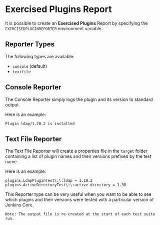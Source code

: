 # Exercised Plugins Report
It is possible to create an **Exercised Plugins** Report by specifying the `EXERCISEDPLUGINREPORTER` environment variable.

## Reporter Types
The following types are available:

 * `console` (default)
 * `textfile`

## Console Reporter
The Console Reporter simply logs the plugin and its version to standard output.

Here is an example:

    Plugin ldap/1.20.2 is installed

## Text File Reporter
The Text File Reporter will create a properties file in the `target` folder containing a list of plugin names and their versions prefixed by the test name.

Here is an example:

	plugins.LdapPluginTest\:\:ldap = 1.10.2
	plugins.ActiveDirectoryTest\:\:active-directory = 1.38

This Reporter type can be very useful when you want to be able to see which plugins and their versions were tested with a particular version of Jenkins Core.

	Note: The output file is re-created at the start of each test suite run.

